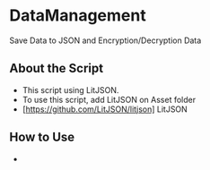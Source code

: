 # DataManagement
Save Data to JSON and Encryption/Decryption Data
## About the Script
- This script using LitJSON.
- To use this script, add LitJSON on Asset folder
- [https://github.com/LitJSON/litjson] LitJSON
## How to Use
- 
